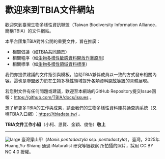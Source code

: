 # 歡迎來到TBIA文件網站

歡迎來到臺灣生物多樣性資訊聯盟（Taiwan Biodiversity Information Alliance，簡稱TBIA）的文件網站。

本平台匯集TBIA對外公開的重要文件，旨在推廣：
- 相關倡議（如[TBIA共同願景](https://tbia.github.io/docs/alliance_vision/)）
- 相關程序（如[生物多樣性敏感資料開放作業原則](https://tbia.github.io/docs/restricted_access_species_data/)）
- 相關標準（如[生物多樣性領域資料標準](https://tbia.github.io/docs/biodiversity_data_standard/)）

我們亦提供建議的文件指引與模板，協助TBIA夥伴成員以一致的方式發布相關內容。這也是聯盟致力於在生物多樣性領域提升各類資料[開放等級](https://5stardata.info/zh-TW/)的具體展現。

若您對文件有任何問題或建議，歡迎至本網站的GitHub Repository提交Issue回報：https://github.com/TBIA/docs/issues 。

想了解更多TBIA的工作與成果，請至我們的生物多樣性資料庫共通查詢系統（又稱TBIA入口網）：https://tbiadata.tw/ 。


**TBIA文件工作小組**（小柯、思賢、金穎、俊怡）**敬上**

---

![large](https://github.com/user-attachments/assets/9a284eae-8157-48ab-a3f8-f74a3630961e)
臺灣穿山甲（*Manis pentadactyla* ssp. *pentadactyla*），臺灣。2025年 Huang,Yu-Shiang 通過 iNaturalist 研究等級觀察 所拍攝的照片，採用 CC BY NC 4.0 授權。


